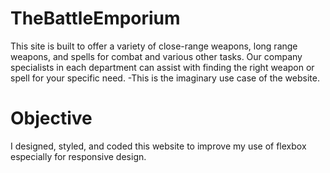 # TheBattleEmporium
This site is built to offer a variety of close-range weapons, long range weapons, and spells for combat and various other tasks. Our company specialists in each department can assist with finding the right weapon or spell for your specific need.
  -This is the imaginary use case of the website.

# Objective
I designed, styled, and coded this website to improve my use of flexbox especially for responsive design.

